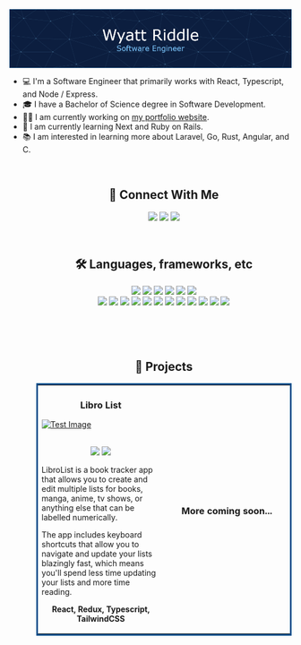 <img src="images/software-engineer.png" align="center" />
<br>

<ul>
<li>💻 I'm a Software Engineer that primarily works with React, Typescript, and Node / Express.</li>
<li>🎓 I have a Bachelor of Science degree in Software Development.</li>
<li>👩‍💻 I am currently working on <a href="https://github.com/riddlew/portfolio">my portfolio website</a>.
<li>🧠 I am currently learning Next and Ruby on Rails.</li>
<li>📚 I am interested in learning more about Laravel, Go, Rust, Angular, and C.</li>
<ul>

<br>
<h2 align="center">📱 Connect With Me</h2>
<p align="center">
<a target="_blank" href="https://www.linkedin.com/in/wyatt-r/" title="LinkedIn"><img src="https://img.shields.io/badge/linkedin-%230077B5.svg?style=for-the-badge&logo=linkedin&logoColor=white" /></a>
<a target="_blank" href="https://twitter.com/riddlew_" title="Twitter"><img src="https://img.shields.io/badge/Twitter-%231DA1F2.svg?style=for-the-badge&logo=Twitter&logoColor=white" /></a>
<a target="_blank" href="https://www.riddl.dev" title="Website"><img src="https://img.shields.io/badge/Website-%23E7EEF0.svg?style=for-the-badge&logo=anaconda&logoColor=%2302A8EF" /></a>
</p>
<br>
<h2 align="center">🛠 Languages, frameworks, etc</h2>
<p align="center">

<img src="https://img.shields.io/badge/java-%23ED8B00.svg?style=for-the-badge&logo=openjdk&logoColor=white" />
<img src="https://img.shields.io/badge/typescript-%23007ACC.svg?style=for-the-badge&logo=typescript&logoColor=white" />
<img src="https://img.shields.io/badge/javascript-%23323330.svg?style=for-the-badge&logo=javascript&logoColor=%23F7DF1E" />
<img src="https://img.shields.io/badge/html5-%23E34F26.svg?style=for-the-badge&logo=html5&logoColor=white" />
<img src="https://img.shields.io/badge/css-%231572B6.svg?style=for-the-badge&logo=css3&logoColor=white" />
<img src="https://img.shields.io/badge/SASS-hotpink.svg?style=for-the-badge&logo=SASS&logoColor=white" />
<br />
<!-- <img src="https://img.shields.io/badge/go-%2300ADD8.svg?style=for-the-badge&logo=go&logoColor=white" /> -->
<img src="https://img.shields.io/badge/spring%20boot-%236DB33F.svg?style=for-the-badge&logo=spring&logoColor=white" />
<img src="https://img.shields.io/badge/react-%2320232a.svg?style=for-the-badge&logo=react&logoColor=%2361DAFB" />
<img src="https://img.shields.io/badge/redux-%23593d88.svg?style=for-the-badge&logo=redux&logoColor=white" />
<img src="https://img.shields.io/badge/Next-black?style=for-the-badge&logo=next.js&logoColor=white" />
<!-- <img src="https://img.shields.io/badge/styled--components-DB7093?style=for-the-badge&logo=styled-components&logoColor=white" /> -->
<img src="https://img.shields.io/badge/node.js-6DA55F?style=for-the-badge&logo=node.js&logoColor=white" />
<img src="https://img.shields.io/badge/express.js-%23404d59.svg?style=for-the-badge&logo=express&logoColor=%2361DAFB" />
<img src="https://img.shields.io/badge/bootstrap-%23563D7C.svg?style=for-the-badge&logo=bootstrap&logoColor=white" />
<img src="https://img.shields.io/badge/tailwindcss-%2338B2AC.svg?style=for-the-badge&logo=tailwind-css&logoColor=white" />
<!-- <img src="https://img.shields.io/badge/ruby-%23CC342D.svg?style=for-the-badge&logo=ruby&logoColor=white" /> -->
<!-- <img src="https://img.shields.io/badge/rails-%23CC0000.svg?style=for-the-badge&logo=ruby-on-rails&logoColor=white" /> -->
<!-- <img src="https://img.shields.io/badge/php-%23777BB4.svg?style=for-the-badge&logo=php&logoColor=white" /> -->
<!-- <img src="https://img.shields.io/badge/WordPress-%23117AC9.svg?style=for-the-badge&logo=WordPress&logoColor=white" /> -->
<!-- <img src="https://img.shields.io/badge/python-3670A0?style=for-the-badge&logo=python&logoColor=ffdd54" /> -->


<!-- <img src="https://img.shields.io/badge/-GraphQL-E10098?style=for-the-badge&logo=graphql&logoColor=white" /> -->
<img src="https://img.shields.io/badge/MongoDB-%234ea94b.svg?style=for-the-badge&logo=mongodb&logoColor=white" />
<img src="https://img.shields.io/badge/mysql-%2300f.svg?style=for-the-badge&logo=mysql&logoColor=white" />
<img src="https://img.shields.io/badge/docker-%230db7ed.svg?style=for-the-badge&logo=docker&logoColor=white" />
<img src="https://img.shields.io/badge/figma-%23F24E1E.svg?style=for-the-badge&logo=figma&logoColor=white" />
</p>
<br>
<br>
<!-- <p align="center">
<img src="https://github-readme-stats.vercel.app/api?username=riddlew&count_private=true&show_icons=true&theme=ayu-mirage" />
</p> -->

<!-- <a href="https://github.com/riddlew/portfolio">
  <img align="center" src="https://github-readme-stats.vercel.app/api/pin/?username=riddlew&repo=portfolio&theme=gruvbox" />
</a> -->
  
<!-- <p align="center">
<img align="center" src="https://streak-stats.demolab.com/?user=riddlew&theme=ayu-mirage" />
</p> -->

<br>
<h2 align="center">📰 Projects</h2>
<table bordercolor="#04508c">
<tr>
<td width="50%" valign="top">
<h3 align="center">Libro List</h3>
<a target="_blank" href="https://github.com/riddlew/libro-list"><img src="images/gifs/libro-list.gif" width="100%" alt="Test Image" /></a>
<br>
<br>
<p align="center">
<a target="_blank" href="https://github.com/riddlew/libro-list" title="View repo"><img src="https://img.shields.io/badge/Repo-00A95C.svg?style=for-the-badge&logo=github&logoColor=FFFFFF" /></a>
<a target="_blank" href="#" title="View website"><img src="https://img.shields.io/badge/Website-%23E7EEF0.svg?style=for-the-badge&logo=gnome-terminal&logoColor=%2302A8EF" /></a>
</p>
<p>
LibroList is a book tracker app that allows you to create and edit multiple lists for books, manga, anime, tv shows, or anything else that can be labelled numerically.
</p>
<p>
The app includes keyboard shortcuts that allow you to navigate and update your lists blazingly fast, which means you'll spend less time updating your lists and more time reading.
</p>
<p align="center">
<strong>React, Redux, Typescript, TailwindCSS</strong>
</p>
</td>
<td width="50%" valign="center">
<h3 align="center">More coming soon...</h3>
</td>
</tr>
<!--
<tr>
<td width="50%" valign="top">
<h3 align="center">Todo</h3>
<br />
<a target="_blank" href="#"><img src="images/test.gif" width="100%" alt="Test Image" /></a>
<p align="center">
<a target="_blank" href="View Repo"><img src="https://img.shields.io/badge/Repo-00A95C.svg?style=for-the-badge&logo=github&logoColor=FFFFFF" /></a>
<a target="_blank" href="View Website"><img src="https://img.shields.io/badge/Website-%23E7EEF0.svg?style=for-the-badge&logo=gnome-terminal&logoColor=%2302A8EF" /></a>
</p>
<br>
<p>Test description goes here</p>
<br>
<p align="center">
<strong>React, Next.js, Typescript, Node.js, Express.js TailwindCSS, MongoDB</strong>
</p>
</td>
<td width="50%" valign="top">
<h3 align="center">Todo</h3>
<br />
<a target="_blank" href="#"><img src="images/test.gif" width="100%" alt="Test Image" /></a>
<p align="center">
<a target="_blank" href="View Repo"><img src="https://img.shields.io/badge/Repo-00A95C.svg?style=for-the-badge&logo=github&logoColor=FFFFFF" /></a>
<a target="_blank" href="View Website"><img src="https://img.shields.io/badge/Website-%23E7EEF0.svg?style=for-the-badge&logo=gnome-terminal&logoColor=%2302A8EF" /></a>
</p>
<br>
<p>Test description goes here</p>
<br>
<p align="center">
<strong>React, Next.js, Typescript, Node.js, Express.js TailwindCSS, MongoDB</strong>
</p>
</td>
</tr>
-->
</table>
